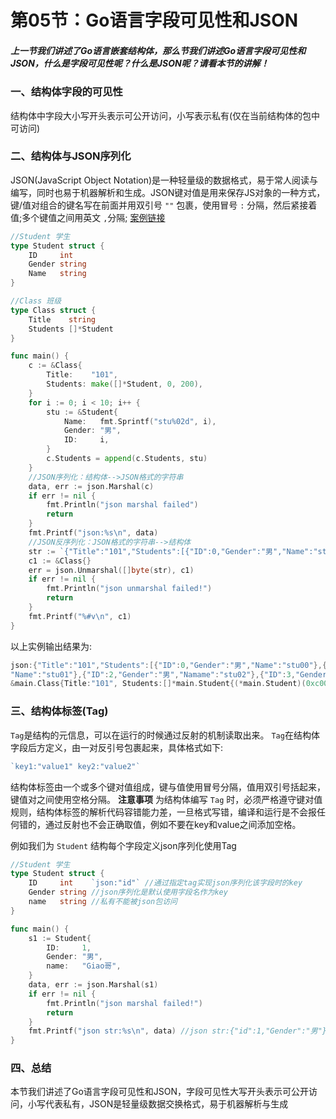 # 第05节：Go语言字段可见性和JSON

##### 上一节我们讲述了Go语言嵌套结构体，那么节我们讲述Go语言字段可见性和JSON，什么是字段可见性呢？什么是JSON呢？请看本节的讲解！

### 一、结构体字段的可见性

结构体中字段大小写开头表示可公开访问，小写表示私有(仅在当前结构体的包中可访问)

### 二、结构体与JSON序列化

JSON(JavaScript Object Notation)是一种轻量级的数据格式，易于常人阅读与编写，同时也易于机器解析和生成。JSON键对值是用来保存JS对象的一种方式，键/值对组合的键名写在前面并用双引号 `""` 包裹，使用冒号 `:` 分隔，然后紧接着值;多个键值之间用英文 `,`分隔;
[案例链接](https://github.com/Yan-Yan0129/Go-example/blob/master/%E7%AC%AC05%E7%AB%A0%EF%BC%9AGo%E8%AF%AD%E8%A8%80%E7%BB%93%E6%9E%84%E4%BD%93/%E7%AC%AC05%E8%8A%82%EF%BC%9AGo%E8%AF%AD%E8%A8%80%E5%AD%97%E6%AE%B5%E5%8F%AF%E8%A7%81%E6%80%A7%E5%92%8CJSON/demo01.md)
```go
//Student 学生
type Student struct {
	ID     int
	Gender string
	Name   string
}

//Class 班级
type Class struct {
	Title    string
	Students []*Student
}

func main() {
	c := &Class{
		Title:    "101",
		Students: make([]*Student, 0, 200),
	}
	for i := 0; i < 10; i++ {
		stu := &Student{
			Name:   fmt.Sprintf("stu%02d", i),
			Gender: "男",
			ID:     i,
		}
		c.Students = append(c.Students, stu)
	}
	//JSON序列化：结构体-->JSON格式的字符串
	data, err := json.Marshal(c)
	if err != nil {
		fmt.Println("json marshal failed")
		return
	}
	fmt.Printf("json:%s\n", data)
	//JSON反序列化：JSON格式的字符串-->结构体
	str := `{"Title":"101","Students":[{"ID":0,"Gender":"男","Name":"stu00"},{"ID":1,"Gender":"男","Name":"stu01"},{"ID":2,"Gender":"男","Name":"stu02"},{"ID":3,"Gender":"男","Name":"stu03"},{"ID":4,"Gender":"男","Name":"stu04"},{"ID":5,"Gender":"男","Name":"stu05"},{"ID":6,"Gender":"男","Name":"stu06"},{"ID":7,"Gender":"男","Name":"stu07"},{"ID":8,"Gender":"男","Name":"stu08"},{"ID":9,"Gender":"男","Name":"stu09"}]}`
	c1 := &Class{}
	err = json.Unmarshal([]byte(str), c1)
	if err != nil {
		fmt.Println("json unmarshal failed!")
		return
	}
	fmt.Printf("%#v\n", c1)
}
```

以上实例输出结果为:

```go
json:{"Title":"101","Students":[{"ID":0,"Gender":"男","Name":"stu00"},{"ID":1,"Gender":"男",
"Name":"stu01"},{"ID":2,"Gender":"男","Namame":"stu02"},{"ID":3,"Gender":"男","Name":"stu03"},{"ID":4,"Gender":"男","Name":"stu04"},{"ID":5,"Gender":"男","Name":"stu05"},{"ID6,":6,"Gender":"男","Name":"stu06"},{"ID":7,"Gender":"男","Name":"stu07"},{"ID":8,"Gender":"男","Name":"stu08"},{"ID":9,"Gender":"男",e""Name":"stu09"}]}
&main.Class{Title:"101", Students:[]*main.Student{(*main.Student)(0xc00006c810), (*main.Student)(0xc00006c840), (*main.Student)(0xc0000006c870), (*main.Student)(0xc00006c8a0), (*main.Student)(0xc00006c900), (*main.Student)(0xc00006c930), (*main.Student)(0xc00006c960 (), (*main.Student)(0xc00006c990), (*main.Student)(0xc00006c9c0), (*main.Student)(0xc00006c9f0)}}
```

### 三、结构体标签(Tag)

`Tag`是结构的元信息，可以在运行的时候通过反射的机制读取出来。 `Tag`在结构体字段后方定义，由一对反引号包裹起来，具体格式如下:

```go
`key1:"value1" key2:"value2"`
```

结构体标签由一个或多个键对值组成，键与值使用冒号分隔，值用双引号括起来，键值对之间使用空格分隔。
**注意事项** 为结构体编写 `Tag` 时，必须严格遵守键对值规则，结构体标签的解析代码容错能力差，一旦格式写错，编译和运行是不会报任何错的，通过反射也不会正确取值，例如不要在key和value之间添加空格。

例如我们为 `Student` 结构每个字段定义json序列化使用Tag

```go
//Student 学生
type Student struct {
	ID     int    `json:"id"` //通过指定tag实现json序列化该字段时的key
	Gender string //json序列化是默认使用字段名作为key
	name   string //私有不能被json包访问
}

func main() {
	s1 := Student{
		ID:     1,
		Gender: "男",
		name:   "Giao哥",
	}
	data, err := json.Marshal(s1)
	if err != nil {
		fmt.Println("json marshal failed!")
		return
	}
	fmt.Printf("json str:%s\n", data) //json str:{"id":1,"Gender":"男"}
}
```

### 四、总结

本节我们讲述了Go语言字段可见性和JSON，字段可见性大写开头表示可公开访问，小写代表私有，JSON是轻量级数据交换格式，易于机器解析与生成

